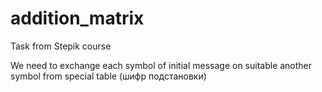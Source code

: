 # addition_matrix
Task from Stepik course

We need to exchange each symbol of initial message on suitable another symbol from special table (шифр подстановки) 
